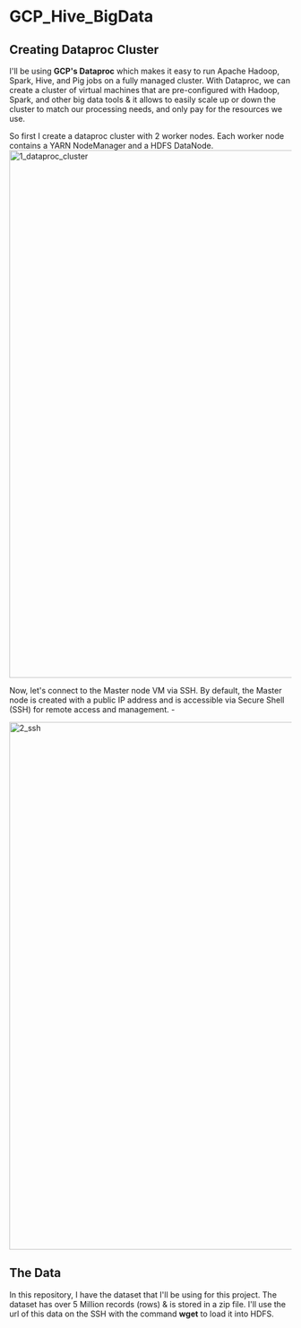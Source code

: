 # GCP_Hive_BigData

## Creating Dataproc Cluster
I'll be using **GCP's Dataproc** which makes it easy to run Apache Hadoop, Spark, Hive, and Pig jobs on a fully managed cluster. With Dataproc, we can create a cluster of virtual machines that are pre-configured with Hadoop, Spark, and other big data tools & it allows to easily scale up or down the cluster to match our processing needs, and only pay for the resources we use.

So first I create a dataproc cluster with 2 worker nodes. Each worker node contains a YARN NodeManager and a HDFS DataNode.
<img width="942" alt="1_dataproc_cluster" src="https://user-images.githubusercontent.com/71979171/228705724-9398d649-c71e-4487-956b-9aedc268961c.PNG">



Now, let's connect to the Master node VM via SSH. By default, the Master node is created with a public IP address and is accessible via Secure Shell (SSH) for remote access and management. -


<img width="942" alt="2_ssh" src="https://user-images.githubusercontent.com/71979171/228708281-ba241b28-33ed-48e4-9cd3-aafcdad5dfcb.PNG">




## The Data 
In this repository, I have the dataset that I'll be using for this project. The dataset has over 5 Million records (rows) & is stored in a zip file. I'll use the url of this data on the SSH with the command **wget** to load it into HDFS.
